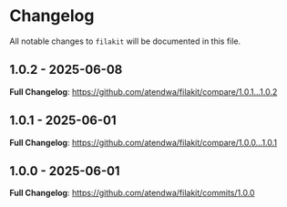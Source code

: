 # Changelog

All notable changes to `filakit` will be documented in this file.

## 1.0.2 - 2025-06-08

**Full Changelog**: https://github.com/atendwa/filakit/compare/1.0.1...1.0.2

## 1.0.1 - 2025-06-01

**Full Changelog**: https://github.com/atendwa/filakit/compare/1.0.0...1.0.1

## 1.0.0 - 2025-06-01

**Full Changelog**: https://github.com/atendwa/filakit/commits/1.0.0
